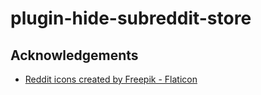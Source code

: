 # plugin-hide-subreddit-store

## Acknowledgements

* [Reddit icons created by Freepik - Flaticon](https://www.flaticon.com/free-icons/reddit)
